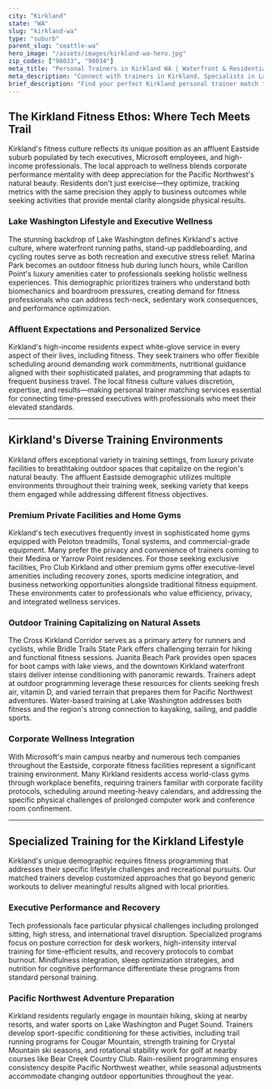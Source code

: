 ```yaml
---
city: "Kirkland"
state: "WA"
slug: "kirkland-wa"
type: "suburb"
parent_slug: "seattle-wa"
hero_image: "/assets/images/kirkland-wa-hero.jpg"
zip_codes: ["98033", "98034"]
meta_title: "Personal Trainers in Kirkland WA | Waterfront & Residential Wellness"
meta_description: "Connect with trainers in Kirkland. Specialists in Lake Washington outdoor routines, residential amenity gyms, and functional family training."
brief_description: "Find your perfect Kirkland personal trainer match today. Our exclusive service connects Eastside tech executives and affluent professionals with certified trainers who specialize in high-performance fitness, stress management, and outdoor conditioning. Whether you need private sessions in your home gym, corporate wellness programming, or trail running preparation for Pacific Northwest adventures, we match you with experts who understand your demanding lifestyle. Stop searching through generic options and get personalized trainer recommendations tailored to your Kirkland location, fitness goals, and schedule. Book your consultation now to transform your health and performance."
---
```

## The Kirkland Fitness Ethos: Where Tech Meets Trail

Kirkland's fitness culture reflects its unique position as an affluent Eastside suburb populated by tech executives, Microsoft employees, and high-income professionals. The local approach to wellness blends corporate performance mentality with deep appreciation for the Pacific Northwest's natural beauty. Residents don't just exercise—they optimize, tracking metrics with the same precision they apply to business outcomes while seeking activities that provide mental clarity alongside physical results.

### Lake Washington Lifestyle and Executive Wellness

The stunning backdrop of Lake Washington defines Kirkland's active culture, where waterfront running paths, stand-up paddleboarding, and cycling routes serve as both recreation and executive stress relief. Marina Park becomes an outdoor fitness hub during lunch hours, while Carillon Point's luxury amenities cater to professionals seeking holistic wellness experiences. This demographic prioritizes trainers who understand both biomechanics and boardroom pressures, creating demand for fitness professionals who can address tech-neck, sedentary work consequences, and performance optimization.

### Affluent Expectations and Personalized Service

Kirkland's high-income residents expect white-glove service in every aspect of their lives, including fitness. They seek trainers who offer flexible scheduling around demanding work commitments, nutritional guidance aligned with their sophisticated palates, and programming that adapts to frequent business travel. The local fitness culture values discretion, expertise, and results—making personal trainer matching services essential for connecting time-pressed executives with professionals who meet their elevated standards.

---

## Kirkland's Diverse Training Environments

Kirkland offers exceptional variety in training settings, from luxury private facilities to breathtaking outdoor spaces that capitalize on the region's natural beauty. The affluent Eastside demographic utilizes multiple environments throughout their training week, seeking variety that keeps them engaged while addressing different fitness objectives.

### Premium Private Facilities and Home Gyms

Kirkland's tech executives frequently invest in sophisticated home gyms equipped with Peloton treadmills, Tonal systems, and commercial-grade equipment. Many prefer the privacy and convenience of trainers coming to their Medina or Yarrow Point residences. For those seeking exclusive facilities, Pro Club Kirkland and other premium gyms offer executive-level amenities including recovery zones, sports medicine integration, and business networking opportunities alongside traditional fitness equipment. These environments cater to professionals who value efficiency, privacy, and integrated wellness services.

### Outdoor Training Capitalizing on Natural Assets

The Cross Kirkland Corridor serves as a primary artery for runners and cyclists, while Bridle Trails State Park offers challenging terrain for hiking and functional fitness sessions. Juanita Beach Park provides open spaces for boot camps with lake views, and the downtown Kirkland waterfront stairs deliver intense conditioning with panoramic rewards. Trainers adept at outdoor programming leverage these resources for clients seeking fresh air, vitamin D, and varied terrain that prepares them for Pacific Northwest adventures. Water-based training at Lake Washington addresses both fitness and the region's strong connection to kayaking, sailing, and paddle sports.

### Corporate Wellness Integration

With Microsoft's main campus nearby and numerous tech companies throughout the Eastside, corporate fitness facilities represent a significant training environment. Many Kirkland residents access world-class gyms through workplace benefits, requiring trainers familiar with corporate facility protocols, scheduling around meeting-heavy calendars, and addressing the specific physical challenges of prolonged computer work and conference room confinement.

---

## Specialized Training for the Kirkland Lifestyle

Kirkland's unique demographic requires fitness programming that addresses their specific lifestyle challenges and recreational pursuits. Our matched trainers develop customized approaches that go beyond generic workouts to deliver meaningful results aligned with local priorities.

### Executive Performance and Recovery

Tech professionals face particular physical challenges including prolonged sitting, high stress, and international travel disruption. Specialized programs focus on posture correction for desk workers, high-intensity interval training for time-efficient results, and recovery protocols to combat burnout. Mindfulness integration, sleep optimization strategies, and nutrition for cognitive performance differentiate these programs from standard personal training.

### Pacific Northwest Adventure Preparation

Kirkland residents regularly engage in mountain hiking, skiing at nearby resorts, and water sports on Lake Washington and Puget Sound. Trainers develop sport-specific conditioning for these activities, including trail running programs for Cougar Mountain, strength training for Crystal Mountain ski seasons, and rotational stability work for golf at nearby courses like Bear Creek Country Club. Rain-resilient programming ensures consistency despite Pacific Northwest weather, while seasonal adjustments accommodate changing outdoor opportunities throughout the year.